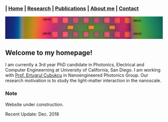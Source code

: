 ### | [Home](index.md) | [Research](https://hwz0428.github.io/research/) | [Publications]() | [About me](https://hwz0428.github.io/aboutme/) | [Contact](https://hwz0428.github.io/contact/)

![](Images/ebl-developed-10X_banner.jpeg)
## Welcome to my homepage!

I am currently a 3rd year PhD candidate in Photonics, Electrical and Computer Engineerning at University of California, San Diego. I am working with [Prof. Ertugrul Cubukcu](http://cubukcu.ucsd.edu/Cubukcu_Lab-UCSD/Home.html) in Nanoengineered Photonics Group. Our research motivation is to study the light-matter interaction in the nanoscale.

### Note

Website under construction.

Recent Update: Dec. 2018
